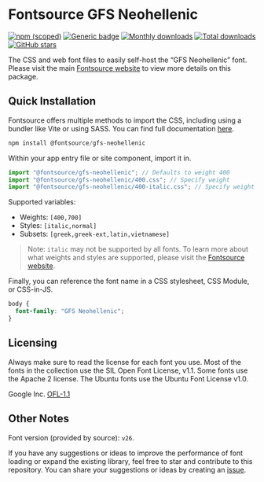 # Fontsource GFS Neohellenic

[![npm (scoped)](https://img.shields.io/npm/v/@fontsource/gfs-neohellenic?color=brightgreen)](https://www.npmjs.com/package/@fontsource/gfs-neohellenic) [![Generic badge](https://img.shields.io/badge/fontsource-passing-brightgreen)](https://github.com/fontsource/fontsource) [![Monthly downloads](https://badgen.net/npm/dm/@fontsource/gfs-neohellenic)](https://github.com/fontsource/fontsource) [![Total downloads](https://badgen.net/npm/dt/@fontsource/gfs-neohellenic)](https://github.com/fontsource/fontsource) [![GitHub stars](https://img.shields.io/github/stars/fontsource/fontsource.svg?style=social&label=Star)](https://github.com/fontsource/fontsource/stargazers)

The CSS and web font files to easily self-host the “GFS Neohellenic” font. Please visit the main [Fontsource website](https://fontsource.org/fonts/gfs-neohellenic) to view more details on this package.

## Quick Installation

Fontsource offers multiple methods to import the CSS, including using a bundler like Vite or using SASS. You can find full documentation [here](https://fontsource.org/docs/getting-started/introduction).

```javascript
npm install @fontsource/gfs-neohellenic
```

Within your app entry file or site component, import it in.

```javascript
import "@fontsource/gfs-neohellenic"; // Defaults to weight 400
import "@fontsource/gfs-neohellenic/400.css"; // Specify weight
import "@fontsource/gfs-neohellenic/400-italic.css"; // Specify weight and style
```

Supported variables:
- Weights: `[400,700]`
- Styles: `[italic,normal]`
- Subsets: `[greek,greek-ext,latin,vietnamese]`

> Note: `italic` may not be supported by all fonts. To learn more about what weights and styles are supported, please visit the [Fontsource website](https://fontsource.org/fonts/gfs-neohellenic).

Finally, you can reference the font name in a CSS stylesheet, CSS Module, or CSS-in-JS.

```css
body {
  font-family: "GFS Neohellenic";
}
```

## Licensing
Always make sure to read the license for each font you use. Most of the fonts in the collection use the SIL Open Font License, v1.1. Some fonts use the Apache 2 license. The Ubuntu fonts use the Ubuntu Font License v1.0.

Google Inc.
[OFL-1.1](http://scripts.sil.org/OFL)

## Other Notes
Font version (provided by source): `v26`.

If you have any suggestions or ideas to improve the performance of font loading or expand the existing library, feel free to star and contribute to this repository. You can share your suggestions or ideas by creating an [issue](https://github.com/fontsource/fontsource/issues).